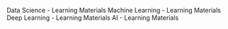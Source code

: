 Data Science - Learning Materials
Machine Learning - Learning Materials
Deep Learning - Learning Materials
AI - Learning Materials
